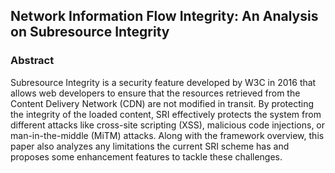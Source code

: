 ## Network Information Flow Integrity: An Analysis on Subresource Integrity

### Abstract
Subresource Integrity is a security feature developed by W3C in 2016 that allows web developers 
to ensure that the resources retrieved from the Content Delivery Network (CDN) are not modified 
in transit. By protecting the integrity of the loaded content, SRI effectively protects the 
system from different attacks like cross-site scripting (XSS), malicious code injections, or 
man-in-the-middle (MiTM) attacks. Along with the framework overview, this paper also analyzes 
any limitations the current SRI scheme has and proposes some enhancement features to tackle 
these challenges.
